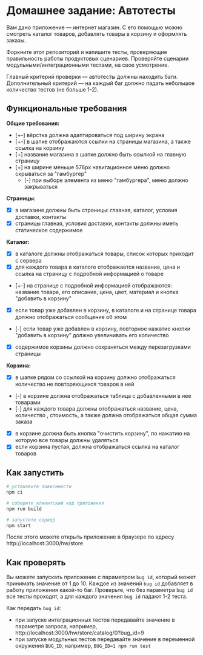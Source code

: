 # Домашнее задание: Автотесты


Вам дано приложение — интернет магазин. С его помощью можно смотреть каталог товаров, добавлять товары в корзину и оформлять заказы.

Форкните этот репозиторий и напишите тесты, проверяющие правильность работы продуктовых сценариев. Проверяйте сценарии модульными/интеграционными тестами, на свое усмотрение.

Главный критерий проверки — автотесты должны находить баги. Дополнительный критерий — на каждый баг должно падать небольшое количество тестов (не больше 1-2).

## Функциональные требования

**Общие требования:**

-   [+-] вёрстка должна адаптироваться под ширину экрана
-   [+-] в шапке отображаются ссылки на страницы магазина, а также ссылка на корзину
-   [+] название магазина в шапке должно быть ссылкой на главную страницу
-   [+] на ширине меньше 576px навигационное меню должно скрываться за "гамбургер"
    -   [-] при выборе элемента из меню "гамбургера", меню должно закрываться

**Страницы:**

-   [x] в магазине должны быть страницы: главная, каталог, условия доставки, контакты
-   [x] страницы главная, условия доставки, контакты должны иметь статическое содержимое

**Каталог:**

-   [x] в каталоге должны отображаться товары, список которых приходит с сервера
-   [x] для каждого товара в каталоге отображается название, цена и ссылка на страницу с подробной информацией о товаре
-   [+-] на странице с подробной информацией отображаются: название товара, его описание, цена, цвет, материал и кнопка "добавить в корзину"
-   [x] если товар уже добавлен в корзину, в каталоге и на странице товара должно отображаться сообщение об этом
-   [-] если товар уже добавлен в корзину, повторное нажатие кнопки "добавить в корзину" должно увеличивать его количество
-   [x] содержимое корзины должно сохраняться между перезагрузками страницы

**Корзина:**

-   [x] в шапке рядом со ссылкой на корзину должно отображаться количество не повторяющихся товаров в ней
-   [-] в корзине должна отображаться таблица с добавленными в нее товарами
-   [-] для каждого товара должны отображаться название, цена, количество , стоимость, а также должна отображаться общая сумма заказа
-   [x] в корзине должна быть кнопка "очистить корзину", по нажатию на которую все товары должны удаляться
-   [x] если корзина пустая, должна отображаться ссылка на каталог товаров

## Как запустить

```sh
# установите зависимости
npm ci

# соберите клиентский код приложения
npm run build

# запустите сервер
npm start
```

После этого можете открыть приложение в браузере по адресу http://localhost:3000/hw/store

## Как проверять

Вы можете запускать приложение с параметром `bug id`, который может принимать значение от 1 до 10. Каждое из значений `bug id` добавляет в работу приложения какой-то баг. Проверьте, что без параметра `bug id` все тесты проходят, а для каждого значения `bug id` падают 1-2 теста.

Как передать `bug id`:

-   при запуске интеграционных тестов передавайте значение в параметре запроса, например, http://localhost:3000/hw/store/catalog/0?bug_id=9
-   при запуске модульных тестов передавайте значение в переменной окружения `BUG_ID`, например, `BUG_ID=1 npm run test`
